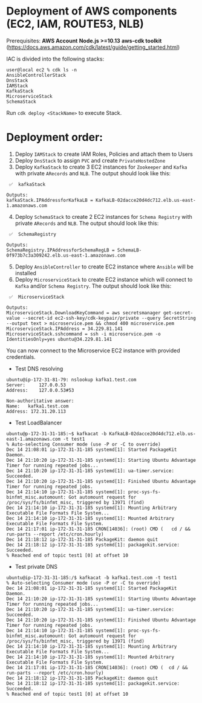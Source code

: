 # Deployment of AWS components (EC2, IAM, ROUTE53, NLB)

Prerequisites:
**AWS Account** 
**Node.js >=10.13**
**aws-cdk toolkit** (https://docs.aws.amazon.com/cdk/latest/guide/getting_started.html)

IAC is divided into the following stacks:

```
user@local ec2 % cdk ls -n
AnsibleControllerStack
DnsStack
IAMStack
KafkaStack
MicroserviceStack
SchemaStack
```
Run `cdk deploy <StackName>` to execute Stack.


# Deployment order:
1. Deploy `IAMStack` to create IAM Roles, Policies and attach them to Users
2. Deploy `DnsStack` to assign `PVC` and create `PrivateHostedZone`
3. Deploy `KafkaStack` to create 3 EC2 instances for `Zookeeper` and `Kafka` with private `ARecords` and `NLB`. The output should look like this:
```
 ✅  kafkaStack

Outputs:
kafkaStack.IPAddressforKafkaLB = KafkaLB-02dacce20d4dc712.elb.us-east-1.amazonaws.com
```
4. Deploy `SchemaStack` to create 2 EC2 instances for `Schema Registry` with private `ARecords` and `NLB`. The output should look like this:
```
 ✅  SchemaRegistry

Outputs:
SchemaRegistry.IPAddressforSchemaRegLB = SchemaLB-0f973b7c3a309242.elb.us-east-1.amazonaws.com
```
5. Deploy `AnsibleController` to create EC2 instance where `Ansible` will be installed
6. Deploy `MicroserviceStack` to create EC2 instance which will connect to `Kafka` and/or `Schema Registry`. The output should look like this:
```
 ✅  MicroserviceStack

Outputs:
MicroserviceStack.DownloadKeyCommand = aws secretsmanager get-secret-value --secret-id ec2-ssh-key/cdk-keypair/private --query SecretString --output text > microservice.pem && chmod 400 microservice.pem
MicroserviceStack.IPAddress = 34.229.81.141
MicroserviceStack.sshcommand = ssh -i microservice.pem -o IdentitiesOnly=yes ubuntu@34.229.81.141
```

You can now connect to the Microservice EC2 instance with provided credentials.

* Test DNS resolving
```
ubuntu@ip-172-31-81-79: nslookup kafka1.test.com
Server:		127.0.0.53
Address:	127.0.0.53#53

Non-authoritative answer:
Name:	kafka1.test.com
Address: 172.31.20.113
```

* Test LoadBalancer 
```
ubuntu@p-172-31-31-185:~$ kafkacat -b KafkaLB-02dacce20d4dc712.elb.us-east-1.amazonaws.com -t test1
% Auto-selecting Consumer mode (use -P or -C to override)
Dec 14 21:08:01 ip-172-31-31-185 systemd[1]: Started PackageKit Daemon.
Dec 14 21:10:20 ip-172-31-31-185 systemd[1]: Starting Ubuntu Advantage Timer for running repeated jobs...
Dec 14 21:10:20 ip-172-31-31-185 systemd[1]: ua-timer.service: Succeeded.
Dec 14 21:10:20 ip-172-31-31-185 systemd[1]: Finished Ubuntu Advantage Timer for running repeated jobs.
Dec 14 21:14:10 ip-172-31-31-185 systemd[1]: proc-sys-fs-binfmt_misc.automount: Got automount request for /proc/sys/fs/binfmt_misc, triggered by 13971 (find)
Dec 14 21:14:10 ip-172-31-31-185 systemd[1]: Mounting Arbitrary Executable File Formats File System...
Dec 14 21:14:10 ip-172-31-31-185 systemd[1]: Mounted Arbitrary Executable File Formats File System.
Dec 14 21:17:01 ip-172-31-31-185 CRON[14036]: (root) CMD (   cd / && run-parts --report /etc/cron.hourly)
Dec 14 21:18:12 ip-172-31-31-185 PackageKit: daemon quit
Dec 14 21:18:12 ip-172-31-31-185 systemd[1]: packagekit.service: Succeeded.
% Reached end of topic test1 [0] at offset 10
```

* Test private DNS 
```
ubuntu@ip-172-31-31-185:/$ kafkacat -b kafka1.test.com -t test1
% Auto-selecting Consumer mode (use -P or -C to override)
Dec 14 21:08:01 ip-172-31-31-185 systemd[1]: Started PackageKit Daemon.
Dec 14 21:10:20 ip-172-31-31-185 systemd[1]: Starting Ubuntu Advantage Timer for running repeated jobs...
Dec 14 21:10:20 ip-172-31-31-185 systemd[1]: ua-timer.service: Succeeded.
Dec 14 21:10:20 ip-172-31-31-185 systemd[1]: Finished Ubuntu Advantage Timer for running repeated jobs.
Dec 14 21:14:10 ip-172-31-31-185 systemd[1]: proc-sys-fs-binfmt_misc.automount: Got automount request for /proc/sys/fs/binfmt_misc, triggered by 13971 (find)
Dec 14 21:14:10 ip-172-31-31-185 systemd[1]: Mounting Arbitrary Executable File Formats File System...
Dec 14 21:14:10 ip-172-31-31-185 systemd[1]: Mounted Arbitrary Executable File Formats File System.
Dec 14 21:17:01 ip-172-31-31-185 CRON[14036]: (root) CMD (  cd / && run-parts --report /etc/cron.hourly)
Dec 14 21:18:12 ip-172-31-31-185 PackageKit: daemon quit
Dec 14 21:18:12 ip-172-31-31-185 systemd[1]: packagekit.service: Succeeded.
% Reached end of topic test1 [0] at offset 10
```
